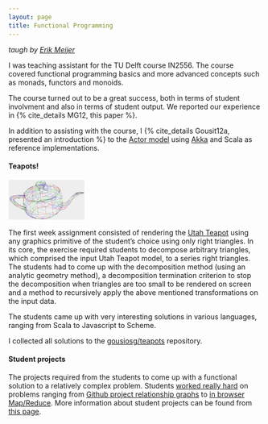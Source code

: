 ```yaml
---
layout: page
title: Functional Programming
---
```


*taugh by [Erik Meijer](http://en.wikipedia.org/wiki/Erik_Meijer_(computer_scientist))*

I was teaching assistant for the TU Delft course IN2556. The course covered
functional programming basics and more advanced concepts such as monads,
functors and monoids.

The course turned out to be a great success, both in terms of student involvment
and also in terms of student output. We reported our experience in
{% cite_details MG12, this paper %}.

In addition to assisting with the course, I
{% cite_details Gousit12a, presented an introduction %} to the
[Actor model](http://en.wikipedia.org/wiki/Actor_model)
using [Akka](http://akka.io) and Scala as reference implementations.

#### Teapots!

<img src="/files/teapot.png" width="30%"/>

The first week assignment consisted of rendering the
[Utah Teapot](http://en.wikipedia.org/wiki/Utah_teapot)
using any
graphics primitive of the student’s choice using only right triangles. In its
core, the exercise required students to decompose arbitrary triangles, which
comprised the input Utah Teapot model, to a series right triangles. The students
had to come up with the decomposition method (using an analytic geometry
method), a decomposition termination criterion to stop the decomposition when
triangles are too small to be rendered on screen and a method to recursively
apply the above mentioned transformations on the input data.

The students came up with very interesting solutions in various languages,
ranging from Scala to Javascript to Scheme.

I collected all solutions to the
[gousiosg/teapots](https://github.com/gousiosg/teapots) repository.

#### Student projects

The projects required from the students to come up with a functional
solution to a relatively complex problem. Students
[worked really hard](https://twitter.com/headinthebox/status/269537848154271745) on problems ranging from
[Github project relationship graphs](https://github.com/hendrikvanantwerpen/github-relations-viz)
to
[in browser Map/Reduce](https://github.com/dlhartveld/in4355-fp-project). 
More information about
student projects can be found from 
[this page](http://swerl.tudelft.nl/bin/view/Main/FunctionalProgrammingCourse).
